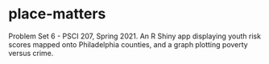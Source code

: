 # place-matters
Problem Set 6 - PSCI 207, Spring 2021. An R Shiny app displaying youth risk scores mapped onto Philadelphia counties, and a graph plotting poverty versus crime. 
